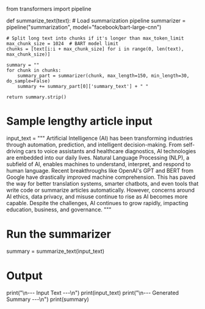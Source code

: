 from transformers import pipeline

def summarize_text(text):
    # Load summarization pipeline
    summarizer = pipeline("summarization", model="facebook/bart-large-cnn")

    # Split long text into chunks if it's longer than max_token_limit
    max_chunk_size = 1024  # BART model limit
    chunks = [text[i:i + max_chunk_size] for i in range(0, len(text), max_chunk_size)]

    summary = ""
    for chunk in chunks:
        summary_part = summarizer(chunk, max_length=150, min_length=30, do_sample=False)
        summary += summary_part[0]['summary_text'] + " "

    return summary.strip()

# Sample lengthy article input
input_text = """
Artificial Intelligence (AI) has been transforming industries through automation, prediction, and intelligent decision-making.
From self-driving cars to voice assistants and healthcare diagnostics, AI technologies are embedded into our daily lives.
Natural Language Processing (NLP), a subfield of AI, enables machines to understand, interpret, and respond to human language.
Recent breakthroughs like OpenAI's GPT and BERT from Google have drastically improved machine comprehension.
This has paved the way for better translation systems, smarter chatbots, and even tools that write code or summarize articles automatically.
However, concerns around AI ethics, data privacy, and misuse continue to rise as AI becomes more capable.
Despite the challenges, AI continues to grow rapidly, impacting education, business, and governance.
"""

# Run the summarizer
summary = summarize_text(input_text)

# Output
print("\n--- Input Text ---\n")
print(input_text)
print("\n--- Generated Summary ---\n")
print(summary)
